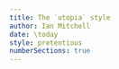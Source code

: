 ```yaml
---
title: The `utopia` style
author: Ian Mitchell
date: \today
style: pretentious
numberSections: true
---
```


